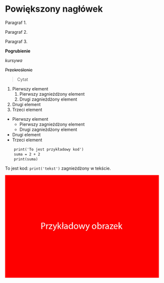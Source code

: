 # Powiększony nagłówek

Paragraf 1.

Paragraf 2.

Paragraf 3.

**Pogrubienie**

*kursywa*

~~Przekreślenie~~

> Cytat

1. Pierwszy element
    1. Pierwszy zagnieżdżony element
    2. Drugi zagnieżdżony element
2. Drugi element
3. Trzeci element

- Pierwszy element
    - Pierwszy zagnieżdżony element
    - Drugi zagnieżdżony element
- Drugi element
- Trzeci element
```
    print('To jest przykładowy kod')
    suma = 2 + 2
    print(suma)
```
To jest kod: `print('tekst')` zagnieżdżony w tekście.

![Przykładowy obrazek](https://github.com/wgola/RepozytoriumWP3/blob/master/obraz.jpg?raw=true)
